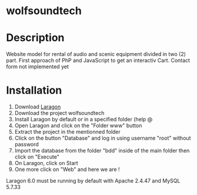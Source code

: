 # wolfsoundtech
# Description

Website model for rental of audio and scenic equipment divided in two (2) part. First approach of PhP and JavaScript to get an interactiv Cart. 
Contact form not implemented yet

# Installation

1. Download [Laragon](https://github.com/leokhoa/laragon/releases/download/6.0.0/laragon-wamp.exe) 
2. Download the project wolfsoundtech
3. Install Laragon by default or in a specified folder (help @ 
4. Open Laragon and click on the "Folder www" button
5. Extract the project in the mentionned folder
6. Click on the button "Database" and log in using username "root" without password
7. Import the database from the folder "bdd" inside of the main folder then click on "Execute"
8. On Laragon, click on Start
9. One more click on "Web" and here we are !

Laragon 6.0 must be running by default with Apache 2.4.47 and MySQL 5.7.33
